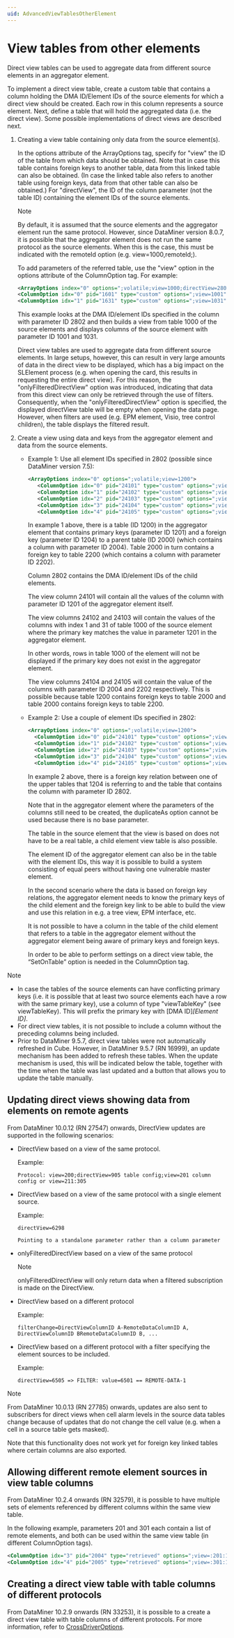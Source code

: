 ```yaml
---
uid: AdvancedViewTablesOtherElement
---
```


# View tables from other elements

Direct view tables can be used to aggregate data from different source elements in an aggregator element.

To implement a direct view table, create a custom table that contains a column holding the DMA ID/Element IDs of the source elements for which a direct view should be created. Each row in this column represents a source element. Next, define a table that will hold the aggregated data (i.e. the direct view). Some possible implementations of direct views are described next.

1. Creating a view table containing only data from the source element(s).

   In the options attribute of the ArrayOptions tag, specify for "view" the ID of the table from which data should be obtained. Note that in case this table contains foreign keys to another table, data from this linked table can also be obtained. (In case the linked table also refers to another table using foreign keys, data from that other table can also be obtained.) For "directView", the ID of the column parameter (not the table ID) containing the element IDs of the source elements.

   > [!NOTE]
   > By default, it is assumed that the source elements and the aggregator element run the same protocol. However, since DataMiner version 8.0.7, it is possible that the aggregator element does not run the same protocol as the source elements. When this is the case, this must be indicated with the remoteId option (e.g. view=1000,remoteId;).

   To add parameters of the referred table, use the "view" option in the options attribute of the ColumnOption tag. For example:

   ```xml
   <ArrayOptions index="0" options=";volatile;view=1000;directView=2802;onlyFilteredDirectView">
   <ColumnOption idx="0" pid="1601" type="custom" options=";view=1001" />
   <ColumnOption idx="1" pid="1631" type="custom" options=";view=1031" />
   ```

   This example looks at the DMA ID/element IDs specified in the column with parameter ID 2802 and then builds a view from table 1000 of the source elements and displays columns of the source element with parameter ID 1001 and 1031.

   Direct view tables are used to aggregate data from different source elements. In large setups, however, this can result in very large amounts of data in the direct view to be displayed, which has a big impact on the SLElement process (e.g. when opening the card, this results in requesting the entire direct view). For this reason, the "onlyFilteredDirectView" option was introduced, indicating that data from this direct view can only be retrieved through the use of filters. Consequently, when the "onlyFilteredDirectView" option is specified, the displayed directView table will be empty when opening the data page. However, when filters are used (e.g. EPM element, Visio, tree control children), the table displays the filtered result.

1. Create a view using data and keys from the aggregator element and data from the source elements.

   - Example 1: Use all element IDs specified in 2802 (possible since DataMiner version 7.5):

     ```xml
     <ArrayOptions index="0" options=";volatile;view=1200">
        <ColumnOption idx="0" pid="24101" type="custom" options=";view=1201"/>
        <ColumnOption idx="1" pid="24102" type="custom" options=";view=:2802:1000:1"/>
        <ColumnOption idx="2" pid="24103" type="custom" options=";view=:2802:1000:31"/>
        <ColumnOption idx="3" pid="24104" type="custom" options=";view=1204:2004"/>
        <ColumnOption idx="4" pid="24105" type="custom" options=";view=1204:2202"/>
     ```

     In example 1 above, there is a table (ID 1200) in the aggregator element that contains primary keys (parameter ID 1201) and a foreign key (parameter ID 1204) to a parent table (ID 2000) (which contains a column with parameter ID 2004). Table 2000 in turn contains a foreign key to table 2200 (which contains a column with parameter ID 2202).

     Column 2802 contains the DMA ID/element IDs of the child elements.

     The view column 24101 will contain all the values of the column with parameter ID 1201 of the aggregator element itself.

     The view columns 24102 and 24103 will contain the values of the columns with index 1 and 31 of table 1000 of the source element where the primary key matches the value in parameter 1201 in the aggregator element.

     In other words, rows in table 1000 of the element will not be displayed if the primary key does not exist in the aggregator element.

     The view columns 24104 and 24105 will contain the value of the columns with parameter ID 2004 and 2202 respectively. This is possible because table 1200 contains foreign keys to table 2000 and table 2000 contains foreign keys to table 2200.

   - Example 2: Use a couple of element IDs specified in 2802:

     ```xml
     <ArrayOptions index="0" options=";volatile;view=1200">
       <ColumnOption idx="0" pid="24101" type="custom" options=";view=1201"/>
       <ColumnOption idx="1" pid="24102" type="custom" options=";view=:2802:1000:1"/>
       <ColumnOption idx="2" pid="24103" type="custom" options=";view=:2802:1000:31"/>
       <ColumnOption idx="3" pid="24104" type="custom" options=";view=1204:2004"/>
       <ColumnOption idx="4" pid="24105" type="custom" options=";view=1204:2202"/>
     ```

     In example 2 above, there is a foreign key relation between one of the upper tables that 1204 is referring to and the table that contains the column with parameter ID 2802.

     Note that in the aggregator element where the parameters of the columns still need to be created, the duplicateAs option cannot be used because there is no base parameter.

     The table in the source element that the view is based on does not have to be a real table, a child element view table is also possible.

     The element ID of the aggregator element can also be in the table with the element IDs, this way it is possible to build a system consisting of equal peers without having one vulnerable master element.

     In the second scenario where the data is based on foreign key relations, the aggregator element needs to know the primary keys of the child element and the foreign key link to be able to build the view and use this relation in e.g. a tree view, EPM interface, etc.

     It is not possible to have a column in the table of the child element that refers to a table in the aggregator element without the aggregator element being aware of primary keys and foreign keys.

     In order to be able to perform settings on a direct view table, the “SetOnTable” option is needed in the ColumnOption tag.

> [!NOTE]
>
> - In case the tables of the source elements can have conflicting primary keys (i.e. it is possible that at least two source elements each have a row with the same primary key), use a column of type "viewTableKey" (see viewTableKey). This will prefix the primary key with [DMA ID]_[Element ID]_.
> - For direct view tables, it is not possible to include a column without the preceding columns being included.
> - Prior to DataMiner 9.5.7, direct view tables were not automatically refreshed in Cube. However, in DataMiner 9.5.7 (RN 16999), an update mechanism has been added to refresh these tables. When the update mechanism is used, this will be indicated below the table, together with the time when the table was last updated and a button that allows you to update the table manually.

## Updating direct views showing data from elements on remote agents

From DataMiner 10.0.12 (RN 27547) onwards, DirectView updates are supported in the following scenarios:

- DirectView based on a view of the same protocol.

  Example:

  ```Protocol: view=200;directView=905 table config;view=201 column config or view=211:305```

- DirectView based on a view of the same protocol with a single element source.

  Example:

  ```
  directView=6298

  Pointing to a standalone parameter rather than a column parameter
  ```

- onlyFilteredDirectView based on a view of the same protocol

  > [!NOTE]
  > onlyFilteredDirectView will only return data when a filtered subscription is made on the DirectView.

- DirectView based on a different protocol

  Example:

    ```filterChange=DirectViewColumnID A-RemoteDataColumnID A, DirectViewColumnID BRemoteDataColumnID B, ...```

- DirectView based on a different protocol with a filter specifying the element sources to be included.

  Example:

    ```directView=6505 => FILTER: value=6501 == REMOTE-DATA-1```

> [!NOTE]
> From DataMiner 10.0.13 (RN 27785) onwards, updates are also sent to subscribers for direct views when cell alarm levels in the source data tables change because of updates that do not change the cell value (e.g. when a cell in a source table gets masked).
>
> Note that this functionality does not work yet for foreign key linked tables where certain columns are also exported.

## Allowing different remote element sources in view table columns

From DataMiner 10.2.4 onwards (RN 32579), it is possible to have multiple sets of elements referenced by different columns within the same view table.

In the following example, parameters 201 and 301 each contain a list of remote elements, and both can be used within the same view table (in different ColumnOption tags).

```xml
<ColumnOption idx="3" pid="2004" type="retrieved" options=";view=:201:1000:3"/>
<ColumnOption idx="4" pid="2005" type="retrieved" options=";view=:301:1000:4"/>
```

## Creating a direct view table with table columns of different protocols

From DataMiner 10.2.9 onwards (RN 33253), it is possible to a create a direct view table with table columns of different protocols. For more information, refer to [CrossDriverOptions](xref:Protocol.Params.Param.CrossDriverOptions).
